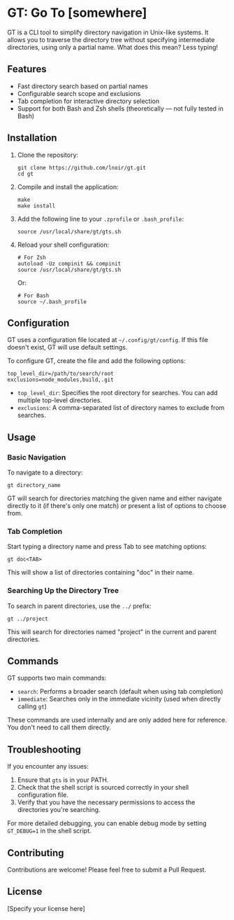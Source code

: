# GT: Go To [somewhere]

GT is a CLI tool to simplify directory navigation in Unix-like systems. It allows you to traverse the directory tree without specifying intermediate directories, using only a partial name. What does this mean? Less typing!

## Features

- Fast directory search based on partial names
- Configurable search scope and exclusions
- Tab completion for interactive directory selection
- Support for both Bash and Zsh shells (theoretically — not fully tested in Bash)

## Installation

1. Clone the repository:
   ```
   git clone https://github.com/lnoir/gt.git
   cd gt
   ```

2. Compile and install the application:
   ```
   make
   make install
   ```

3. Add the following line to your `.zprofile` or `.bash_profile`:
   ```
   source /usr/local/share/gt/gts.sh
   ```

4. Reload your shell configuration:
   ```shell
   # For Zsh
   autoload -Uz compinit && compinit
   source /usr/local/share/gt/gts.sh
   ```
   Or:
   ```shell
   # For Bash
   source ~/.bash_profile
   ```

## Configuration

GT uses a configuration file located at `~/.config/gt/config`. If this file doesn't exist, GT will use default settings.

To configure GT, create the file and add the following options:

```
top_level_dir=/path/to/search/root
exclusions=node_modules,build,.git
```

- `top_level_dir`: Specifies the root directory for searches. You can add multiple top-level directories.
- `exclusions`: A comma-separated list of directory names to exclude from searches.

## Usage

### Basic Navigation

To navigate to a directory:

```
gt directory_name
```

GT will search for directories matching the given name and either navigate directly to it (if there's only one match) or present a list of options to choose from.

### Tab Completion

Start typing a directory name and press Tab to see matching options:

```
gt doc<TAB>
```

This will show a list of directories containing "doc" in their name.

### Searching Up the Directory Tree

To search in parent directories, use the `../` prefix:

```
gt ../project
```

This will search for directories named "project" in the current and parent directories.

## Commands

GT supports two main commands:

- `search`: Performs a broader search (default when using tab completion)
- `immediate`: Searches only in the immediate vicinity (used when directly calling `gt`)

These commands are used internally and are only added here for reference. You don't need to call them directly.

## Troubleshooting

If you encounter any issues:

1. Ensure that `gts` is in your PATH.
2. Check that the shell script is sourced correctly in your shell configuration file.
3. Verify that you have the necessary permissions to access the directories you're searching.

For more detailed debugging, you can enable debug mode by setting `GT_DEBUG=1` in the shell script.

## Contributing

Contributions are welcome! Please feel free to submit a Pull Request.

## License

[Specify your license here]